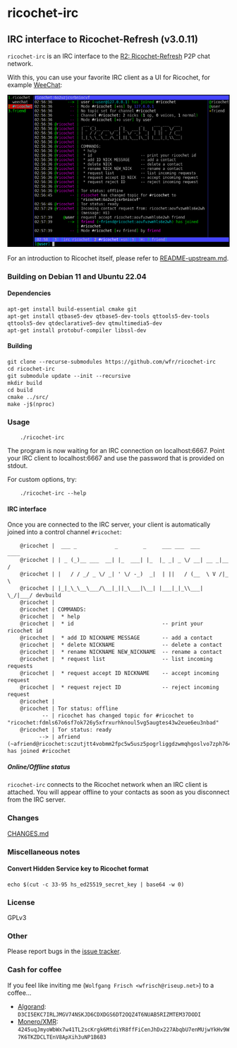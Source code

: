 # ricochet-irc
## IRC interface to Ricochet-Refresh (v3.0.11)
`ricochet-irc` is an IRC interface to the
[R2: Ricochet-Refresh](https://github.com/blueprint-freespeech/ricochet-refresh/)
P2P chat network.

With this, you can use your favorite IRC client as a UI for Ricochet, for
example [WeeChat](https://weechat.org/):

![ricochet-irc screenshot](doc/irc/ricochet-irc.png)

For an introduction to Ricochet itself, please refer to
[README-upstream.md](README-upstream.md).

### Building on Debian 11 and Ubuntu 22.04

#### Dependencies
```
apt-get install build-essential cmake git
apt-get install qtbase5-dev qtbase5-dev-tools qttools5-dev-tools qttools5-dev qtdeclarative5-dev qtmultimedia5-dev 
apt-get install protobuf-compiler libssl-dev
```

#### Building
```
git clone --recurse-submodules https://github.com/wfr/ricochet-irc
cd ricochet-irc
git submodule update --init --recursive
mkdir build
cd build
cmake ../src/
make -j$(nproc)
```

### Usage
```
    ./ricochet-irc
```
The program is now waiting for an IRC connection on localhost:6667.  Point your
IRC client to localhost:6667 and use the password that is provided on stdout.

For custom options, try:
```
    ./ricochet-irc --help
```

#### IRC interface
Once you are connected to the IRC server, your client is automatically joined
into a control channel `#ricochet`:

```
    @ricochet |  ___ _            _        _     ___ ___  ___       ____
    @ricochet | | _ (_)__ ___  __| |_  ___| |_  |_ _| _ \/ __| __ _|__ /
    @ricochet | |   / / _/ _ \/ _| ' \/ -_)  _|  | ||   / (__  \ V /|_ \
    @ricochet | |_|_\_\__\___/\__|_||_\___|\__| |___|_|_\\___|  \_/|___/ devbuild
    @ricochet |
    @ricochet | COMMANDS:
    @ricochet |  * help
    @ricochet |  * id                            -- print your ricochet id
    @ricochet |  * add ID NICKNAME MESSAGE       -- add a contact
    @ricochet |  * delete NICKNAME               -- delete a contact
    @ricochet |  * rename NICKNAME NEW_NICKNAME  -- rename a contact
    @ricochet |  * request list                  -- list incoming requests
    @ricochet |  * request accept ID NICKNAME    -- accept incoming request
    @ricochet |  * request reject ID             -- reject incoming request
    @ricochet |
    @ricochet | Tor status: offline
           -- | ricochet has changed topic for #ricochet to "ricochet:fdmls67o6sf7ok726y5xfrxurhknoul5vg5augtes43w2eue6eu3nbad"
    @ricochet | Tor status: ready
          --> | afriend (~afriend@ricochet:sczutjtt4vobmm2fpc5w5usz5pogrliggdzwmqhgoslvo7zph764sdqd) has joined #ricochet
```

##### Online/Offline status
`ricochet-irc` connects to the Ricochet network when an IRC client is
attached. You will appear offline to your contacts as soon as you disconnect
from the IRC server.

### Changes
[CHANGES.md](CHANGES.md)

### Miscellaneous notes
#### Convert Hidden Service key to Ricochet format
```
echo $(cut -c 33-95 hs_ed25519_secret_key | base64 -w 0)
```

### License
GPLv3

### Other
Please report bugs in the [issue tracker](https://github.com/wfr/ricochet-irc/issues).


### Cash for coffee
If you feel like inviting me (`Wolfgang Frisch <wfrisch@riseup.net>`) to a coffee...

* [Algorand](https://www.algorand.com): `D3CI5EKC7IRLJMGV74NSKJD6CDXDGS6DT2OQZ4T6NUAB5RIZMTEM37DODI`
* [Monero/XMR](https://www.getmonero.org/): `4245uqJmyoWbWx7w41TL2scKrgk6MtdiYR8ffFiCenJhDx227AbqbU7enMUjwYkHv9W7K6TKZDCLTEnV8ApXih3uNP1B6B3`
